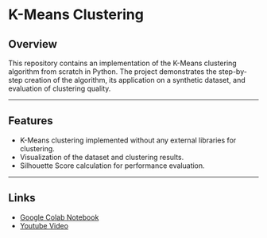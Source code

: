 # K-Means Clustering

## Overview
This repository contains an implementation of the K-Means clustering algorithm from scratch in Python. The project demonstrates the step-by-step creation of the algorithm, its application on a synthetic dataset, and evaluation of clustering quality.

---

## Features
- K-Means clustering implemented without any external libraries for clustering.
- Visualization of the dataset and clustering results.
- Silhouette Score calculation for performance evaluation.

---

## Links
- [Google Colab Notebook](https://colab.research.google.com/drive/1JiBeGu_5rh5rlxNMBj09uGnooxMXlzaS?usp=sharing)
- [Youtube Video]()

